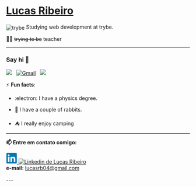 
# [Lucas Ribeiro](lucasrb04.github.io)

  <img align="center" alt="trybe" src="https://avatars2.githubusercontent.com/u/55410300?s=200&v=4" alt="trybe" width="20"/> Studying web development at trybe.
  
  :teacher: <strike>trying to be</strike> teacher
   
   ---
   
   ### Say hi 👋

  <a href="https://www.linkedin.com/in/lucasrb04/"><img src="https://img.shields.io/badge/linkedin%20-%230077B5.svg?&style=flat&logo=linkedin&logoColor=white"/></a> &nbsp;
  <a href="mailto:lucasrb04@gmail.com"><img alt="Gmail" src="https://img.shields.io/badge/Gmail-D14836?style=flat&logo=gmail&logoColor=white" /></a> &nbsp;
  <a href="https://instagram.com/lucasrb04"><img src="https://img.shields.io/badge/-@icaroharry_-E4405F?style=flat&logo=Instagram&logoColor=white"/></a> &nbsp;
   
   
  
  ⚡ **Fun facts**:

- :electron: I have a physics degree.

- :rabbit: I have a couple of rabbits.

- :tent: I really enjoy camping

---
  
<div>
<p><strong>📫 Entre em contato comigo:</strong></p>
<a target="_blank" href="https://www.linkedin.com/in/lucasrb04/" rel="nofollow">
<img alt="LinkdeIn de Lucas Ribeiro" width="30px" src="https://raw.githubusercontent.com/devicons/devicon/master/icons/linkedin/linkedin-original.svg">
</a>
<a target="_blank" href="https://www.instagram.com/lucasrb04/" rel="nofollow">
<img alt="Linkedin de Lucas Ribeiro" width="30px" src="https://user-images.githubusercontent.com/73919445/119417237-c38b4780-bccb-11eb-8001-3e84505a84f5.png">
</a>
<br>
<strong>e-mail:</strong> <a href="mailto:phtoselli@gmail.com?Subject=Vim%20pelo%20seu%20github%20para%20te%20dizer%20...">lucasrb04@gmail.com</a>
</div>

<br>
---


  

